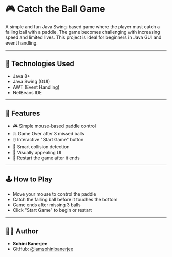 # 🎮 Catch the Ball Game

A simple and fun Java Swing-based game where the player must catch a falling ball with a paddle. The game becomes challenging with increasing speed and limited lives. This project is ideal for beginners in Java GUI and event handling.

---

## 🔧 Technologies Used

- Java 8+
- Java Swing (GUI)
- AWT (Event Handling)
- NetBeans IDE

---

## 🚀 Features

- 🎮 Simple mouse-based paddle control  
- 💥 Game Over after 3 missed balls  
- 🖱️ Interactive "Start Game" button  
- 🧠 Smart collision detection  
- 🎨 Visually appealing UI  
- 🔁 Restart the game after it ends  

---

## 🕹️ How to Play

- Move your mouse to control the paddle
- Catch the falling ball before it touches the bottom
- Game ends after missing 3 balls
- Click "Start Game" to begin or restart

---

## 🧑‍💻 Author

- **Sohini Banerjee**
- GitHub: [@iamsohinibanerjee](https://github.com/iamsohinibanerjee)
